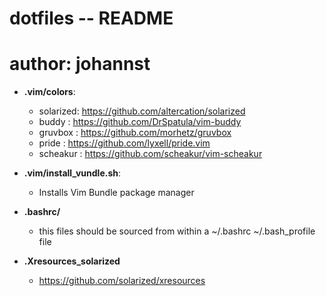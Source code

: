 # dotfiles -- README
# author: johannst

- **.vim/colors**:
   - solarized: https://github.com/altercation/solarized
   - buddy    : https://github.com/DrSpatula/vim-buddy
   - gruvbox  : https://github.com/morhetz/gruvbox
   - pride    : https://github.com/lyxell/pride.vim
   - scheakur : https://github.com/scheakur/vim-scheakur

- **.vim/install_vundle.sh**:
   - Installs Vim Bundle package manager

- **.bashrc/**
   - this files should be sourced from within a ~/.bashrc ~/.bash_profile file

- **.Xresources_solarized**
   - https://github.com/solarized/xresources
